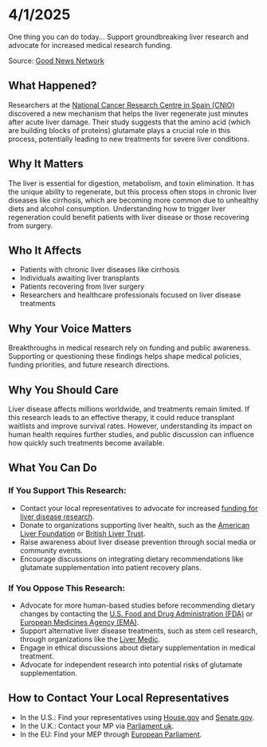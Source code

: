 <h1>4/1/2025</h1>

One thing you can do today... Support groundbreaking liver research and advocate for increased medical research funding.

Source: [Good News Network](https://www.goodnewsnetwork.org/researchers-discover-new-mechanism-for-rapid-liver-regeneration-to-restore-damaged-livers/)

<h2>What Happened?</h2>
<p>Researchers at the <a href="https://www.cnio.es/en/">National Cancer Research Centre in Spain (CNIO)</a> discovered a new mechanism that helps the liver regenerate just minutes after acute liver damage. Their study suggests that the amino acid (which are building blocks of proteins) glutamate plays a crucial role in this process, potentially leading to new treatments for severe liver conditions. </p>

<h2>Why It Matters</h2>
<p>The liver is essential for digestion, metabolism, and toxin elimination. It has the unique ability to regenerate, but this process often stops in chronic liver diseases like cirrhosis, which are becoming more common due to unhealthy diets and alcohol consumption. Understanding how to trigger liver regeneration could benefit patients with liver disease or those recovering from surgery.</p>

<h2>Who It Affects</h2>
<ul>
  <li>Patients with chronic liver diseases like cirrhosis</li>
  <li>Individuals awaiting liver transplants</li>
  <li>Patients recovering from liver surgery</li>
  <li>Researchers and healthcare professionals focused on liver disease treatments</li>
</ul>

<h2>Why Your Voice Matters</h2>
<p>Breakthroughs in medical research rely on funding and public awareness. Supporting or questioning these findings helps shape medical policies, funding priorities, and future research directions.</p>

<h2>Why You Should Care</h2>
<p>Liver disease affects millions worldwide, and treatments remain limited. If this research leads to an effective therapy, it could reduce transplant waitlists and improve survival rates. However, understanding its impact on human health requires further studies, and public discussion can influence how quickly such treatments become available.</p>

<h2>What You Can Do</h2>
<h3>If You Support This Research:</h3>
<ul>
  <li>Contact your local representatives to advocate for increased <a href="https://www.nih.gov/about-nih/what-we-do/nih-almanac/national-institute-diabetes-digestive-kidney-diseases-niddk">funding for liver disease research</a>.</li>
  <li>Donate to organizations supporting liver health, such as the <a href="https://liverfoundation.org/">American Liver Foundation</a> or <a href="https://www.britishlivertrust.org.uk/">British Liver Trust</a>.</li>
  <li>Raise awareness about liver disease prevention through social media or community events.</li>
  <li>Encourage discussions on integrating dietary recommendations like glutamate supplementation into patient recovery plans.</li>
</ul>

<h3>If You Oppose This Research:</h3>
<ul>
  <li>Advocate for more human-based studies before recommending dietary changes by contacting the <a href="https://www.fda.gov/about-fda/contact-fda">U.S. Food and Drug Administration (FDA)</a> or <a href="https://www.ema.europa.eu/en">European Medicines Agency (EMA)</a>.</li>
  <li>Support alternative liver disease treatments, such as stem cell research, through organizations like the <a href="https://www.livermedic.com/">Liver Medic</a>.</li>
  <li>Engage in ethical discussions about dietary supplementation in medical treatment.</li>
  <li>Advocate for independent research into potential risks of glutamate supplementation.</li>
</ul>

<h2>How to Contact Your Local Representatives</h2>
<ul>
  <li>In the U.S.: Find your representatives using <a href="https://www.house.gov/representatives/find-your-representative">House.gov</a> and <a href="https://www.senate.gov/senators/senators-contact.htm">Senate.gov</a>.</li>
  <li>In the U.K.: Contact your MP via <a href="https://www.parliament.uk/mps-lords-and-offices/mps/">Parliament.uk</a>.</li>
  <li>In the EU: Find your MEP through <a href="https://www.europarl.europa.eu/meps/en/home">European Parliament</a>.</li>
</ul>
